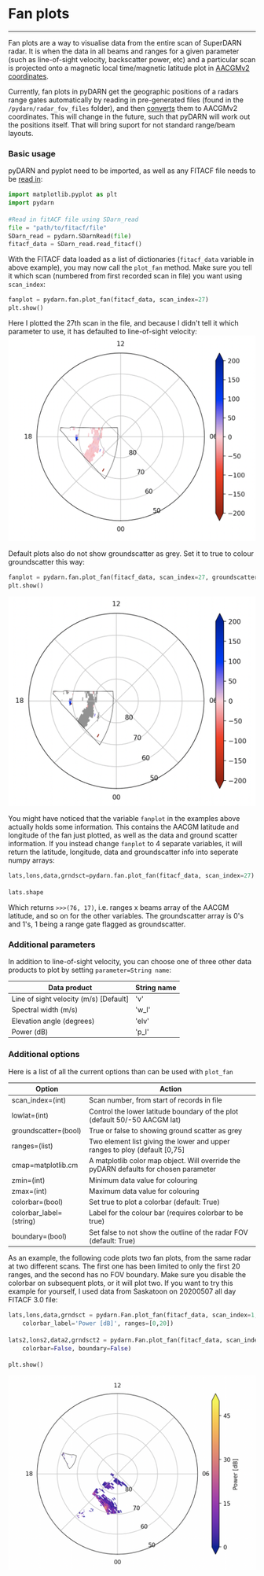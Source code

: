 # Fan plots
---

Fan plots are a way to visualise data from the entire scan of SuperDARN radar. It is when the data in all beams and ranges for a given parameter (such as line-of-sight velocity, backscatter power, etc) and a particular scan is projected onto a magnetic local time/magnetic latitude plot in [AACGMv2 coordinates](http://superdarn.thayer.dartmouth.edu/aacgm.html).

Currently, fan plots in pyDARN get the geographic positions of a radars range gates automatically by reading in pre-generated files (found in the `/pydarn/radar_fov_files` folder), and then [converts](https://pypi.org/project/aacgmv2/) them to AACGMv2 coordinates. This will change in the future, such that pyDARN will work out the positions itself. That will bring suport for not standard range/beam layouts.

### Basic usage
pyDARN and pyplot need to be imported, as well as any FITACF file needs to be [read in](https://pydarn.readthedocs.io/en/master/user/SDarnRead/):

```python
import matplotlib.pyplot as plt
import pydarn

#Read in fitACF file using SDarn_read
file = "path/to/fitacf/file"
SDarn_read = pydarn.SDarnRead(file)
fitacf_data = SDarn_read.read_fitacf()

```
With the FITACF data loaded as a list of dictionaries (`fitacf_data` variable in above example), you may now call the `plot_fan` method. Make sure you tell it which scan (numbered from first recorded scan in file) you want using `scan_index`:
```python
fanplot = pydarn.fan.plot_fan(fitacf_data, scan_index=27)
plt.show()

```
Here I plotted the 27th scan in the file, and because I didn't tell it which parameter to use, it has defaulted to line-of-sight velocity:
![](../imgs/fan_1.png)

Default plots also do not show groundscatter as grey. Set it to true to colour groundscatter this way:
```python
fanplot = pydarn.fan.plot_fan(fitacf_data, scan_index=27, groundscatter=1)
plt.show()

```
![](../imgs/fan_2.png)

You might have noticed that the variable `fanplot` in the examples above actually holds some information. This contains the AACGM latitude and longitude of the fan just plotted, as well as the data and ground scatter information. If you instead change `fanplot` to 4 separate variables, it will return the latitude, longitude, data and groundscatter info into seperate numpy arrays:
```python
lats,lons,data,grndsct=pydarn.fan.plot_fan(fitacf_data, scan_index=27)

lats.shape

```
Which returns `>>>(76, 17)`, i.e. ranges x beams array of the AACGM latitude, and so on for the other variables. The groundscatter array is 0's and 1's, 1 being a range gate flagged as groundscatter.

### Additional parameters

In addition to line-of-sight velocity, you can choose one of three other data products to plot by setting `parameter=String name`:

| Data product                          | String name |
|---------------------------------------|-------------|
| Line of sight velocity (m/s) [Default]| 'v'         |
| Spectral width (m/s)                  | 'w_l'       |
| Elevation angle (degrees)             | 'elv'       |
| Power (dB)                            | 'p_l'       |

### Additional options

Here is a list of all the current options than can be used with `plot_fan`

| Option                  | Action                                                                                              |
|-------------------------|-----------------------------------------------------------------------------------------------------|
| scan_index=(int)        | Scan number, from start of records in file                                                          |
| lowlat=(int)            | Control the lower latitude boundary of the plot (default 50/-50 AACGM lat)                          |
| groundscatter=(bool)    | True or false to showing ground scatter as grey                                                     |
| ranges=(list)           | Two element list giving the lower and upper ranges to ploy (default [0,75]                          |
| cmap=matplotlib.cm      | A matplotlib color map object. Will override the pyDARN defaults for chosen parameter               |
| zmin=(int)              | Minimum data value for colouring                                                                    |
| zmax=(int)              | Maximum data value for colouring                                                                    |
| colorbar=(bool)		  | Set true to plot a colorbar (default: True)															|
| colorbar_label=(string) | Label for the colour bar (requires colorbar to be true)                                             |
| boundary=(bool)		  | Set false to not show the outline of the radar FOV (default: True)     								|

As an example, the following code plots two fan plots, from the same radar at two different scans. The first one has been limited to only the first 20 ranges, and the second has no FOV boundary. Make sure you disable the colorbar on subsequent plots, or it will plot two. If you want to try this example for yourself, I used data from Saskatoon on 20200507 all day FITACF 3.0 file:
```python
lats,lons,data,grndsct = pydarn.Fan.plot_fan(fitacf_data, scan_index=1, parameter='p_l', 
	colorbar_label='Power [dB]', ranges=[0,20])
	
lats2,lons2,data2,grndsct2 = pydarn.Fan.plot_fan(fitacf_data, scan_index=140, parameter='p_l', 
	colorbar=False, boundary=False)

plt.show()
```
![](../imgs/fan_3.png)

